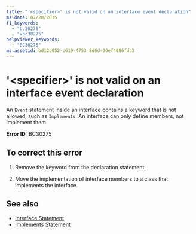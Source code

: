 ```yaml
---
title: "'<specifier>' is not valid on an interface event declaration"
ms.date: 07/20/2015
f1_keywords: 
  - "bc30275"
  - "vbc30275"
helpviewer_keywords: 
  - "BC30275"
ms.assetid: bd12c952-c619-4753-8d6d-90ef4086fdc2
---
```

# '\<specifier>' is not valid on an interface event declaration
An `Event` statement inside an interface contains a keyword that is not allowed, such as `Implements`. An interface can only define members, not implement them.  
  
 **Error ID:** BC30275  
  
## To correct this error  
  
1. Remove the keyword from the declaration statement.  
  
2. Move the implementation of interface members to a class that implements the interface.  
  
## See also

- [Interface Statement](../language-reference/statements/interface-statement.md)
- [Implements Statement](../language-reference/statements/implements-statement.md)
